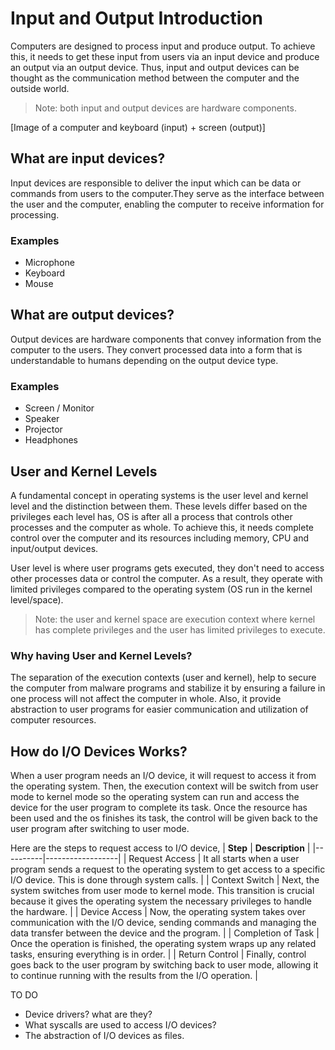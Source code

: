 # Input and Output Introduction 
Computers are designed to process input and produce output. To achieve this, it needs to get these input from users via an input device and produce an output via an output device. Thus, input and output devices can be thought as the communication method between the computer and the outside world.

> Note: both input and output devices are hardware components.

[Image of a computer and keyboard (input) + screen (output)]


## What are input devices? 
Input devices are responsible to deliver the input which can be data or commands from users to the computer.They serve as the interface between the user and the computer, enabling the computer to receive information for processing.

### Examples
 - Microphone 
 - Keyboard
 - Mouse 


## What are output devices? 
Output devices are hardware components that convey information from the computer to the users. They convert processed data into a form that is understandable to humans depending on the output device type.

### Examples
- Screen / Monitor
- Speaker
- Projector
- Headphones



## User and Kernel Levels 
A fundamental concept in operating systems is the user level and kernel level and the distinction between them. These levels differ based on the privileges each level has, OS is after all a process that controls other processes and the computer as whole. To achieve this, it needs complete control over the computer and its resources including memory, CPU and input/output devices. 

User level is where user programs gets executed, they don't need to access other processes data or control the computer. As a result, they operate with limited privileges compared to the operating system (OS run in the kernel level/space).


> Note: the user and kernel space are execution context where kernel has complete privileges and the user has limited privileges to execute.

### Why having User and Kernel Levels?
The separation of the execution contexts (user and kernel), help to secure the computer from malware programs and stabilize it by ensuring a failure in one process will not affect the computer in whole. Also, it provide abstraction to user programs for easier communication and utilization of computer resources.


## How do I/O Devices Works?
When a user program needs an I/O device, it will request to access it from the operating system. Then, the execution context will be switch from user mode to kernel mode so the operating system can run and access the device for the user program to complete its task.
Once the resource has been used and the os finishes its task, the control will be given back to the user program after switching to user mode.

Here are the steps to request access to I/O device,
| **Step** | **Description**  |
|----------|------------------|
| Request Access    | It all starts when a user program sends a request to the operating system to get access to a specific I/O device. This is done through system calls. |
| Context Switch   | Next, the system switches from user mode to kernel mode. This transition is crucial because it gives the operating system the necessary privileges to handle the hardware. |
| Device Access     | Now, the operating system takes over communication with the I/O device, sending commands and managing the data transfer between the device and the program. |
| Completion of Task | Once the operation is finished, the operating system wraps up any related tasks, ensuring everything is in order. |
| Return Control   | Finally, control goes back to the user program by switching back to user mode, allowing it to continue running with the results from the I/O operation. |

TO DO 
- Device drivers? what are they? 
- What syscalls are used to access I/O devices?
- The abstraction of I/O devices as files.